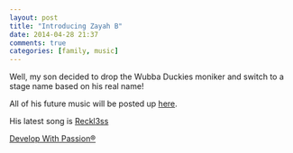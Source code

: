 ```yaml
---
layout: post
title: "Introducing Zayah B"
date: 2014-04-28 21:37
comments: true
categories: [family, music]
---
```

Well, my son decided to drop the Wubba Duckies moniker and switch to a stage name based on his real name!

All of his future music will be posted up [here](htts://soundcloud.com/zayah-b).

His latest song is [Reckl3ss](https://soundcloud.com/zayah-b/reckl3ss)

[Develop With Passion®](http://www.developwithpassion.com)
